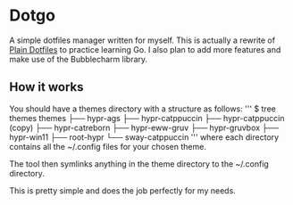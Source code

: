 # Dotgo
A simple dotfiles manager written for myself. This is actually a rewrite of [Plain Dotfiles](https://github.com/tvlpirb/plain-dots) to practice learning Go. I also plan to add more features and make use of the Bubblecharm library.

## How it works
You should have a themes directory with a structure as follows:
'''
$ tree themes
themes
├── hypr-ags
├── hypr-catppuccin
├── hypr-catppuccin (copy)
├── hypr-catreborn
├── hypr-eww-gruv
├── hypr-gruvbox
├── hypr-win11
├── root-hypr
└── sway-catppuccin
'''
where each directory contains all the ~/.config files for your chosen theme.

The tool then symlinks anything in the theme directory to the ~/.config directory.

This is pretty simple and does the job perfectly for my needs.
